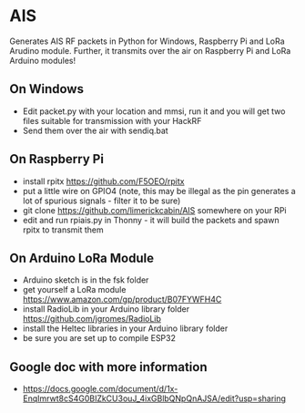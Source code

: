 # AIS
Generates AIS RF packets in Python for Windows, Raspberry Pi and LoRa Arudino module. Further, it transmits over the air on Raspberry Pi and LoRa Arduino modules!
## On Windows
- Edit packet.py with your location and mmsi, run it and you will get two files suitable for transmission with your HackRF
- Send them over the air with sendiq.bat
## On Raspberry Pi
- install rpitx https://github.com/F5OEO/rpitx
- put a little wire on GPIO4 (note, this may be illegal as the pin generates a lot of spurious signals - filter it to be sure)
- git clone https://github.com/limerickcabin/AIS somewhere on your RPi
- edit and run rpiais.py in Thonny - it will build the packets and spawn rpitx to transmit them
## On Arduino LoRa Module
- Arduino sketch is in the fsk folder
- get yourself a LoRa module https://www.amazon.com/gp/product/B07FYWFH4C
- install RadioLib in your Arduino library folder https://github.com/jgromes/RadioLib
- install the Heltec libraries in your Arduino library folder
- be sure you are set up to compile ESP32
## Google doc with more information
- https://docs.google.com/document/d/1x-EnqImrwt8cS4G0BIZkCU3ouJ_4ixGBlbQNpQnAJSA/edit?usp=sharing
